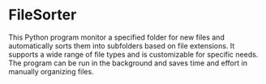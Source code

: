 # FileSorter
This Python program monitor a specified folder for new files and automatically sorts them into subfolders based on file extensions. It supports a wide range of file types and is customizable for specific needs. The program can be run in the background and saves time and effort in manually organizing files.
